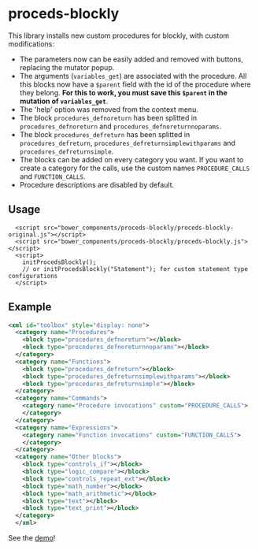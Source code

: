 # proceds-blockly

This library installs new custom procedures for blockly, with custom modifications:
- The parameters now can be easily added and removed with buttons, replacing the mutator popup.
- The arguments (`variables_get`) are associated with the procedure. All this blocks now have a `$parent` field with the id of the procedure where they belong. **For this to work, you must save this `$parent` in the mutation of `variables_get`**.
- The 'help' option was removed from the context menu.
- The block `procedures_defnoreturn` has been splitted in `procedures_defnoreturn` and `procedures_defnoreturnnoparams`.
- The block `procedures_defreturn` has been splitted in `procedures_defreturn`, `procedures_defreturnsimplewithparams` and `procedures_defreturnsimple`.
- The blocks can be added on every category you want. If you want to create a category for the calls, use the custom names `PROCEDURE_CALLS` and `FUNCTION_CALLS`.
- Procedure descriptions are disabled by default.

## Usage
```
  <script src="bower_components/proceds-blockly/proceds-blockly-original.js"></script>
  <script src="bower_components/proceds-blockly/proceds-blockly.js"></script>
  <script>
    initProcedsBlockly();
    // or initProcedsBlockly("Statement"); for custom statement type configurations
  </script>
```

## Example
```xml
<xml id="toolbox" style="display: none">
  <category name="Procedures">
    <block type="procedures_defnoreturn"></block>
    <block type="procedures_defnoreturnnoparams"></block>
  </category>
  <category name="Functions">
    <block type="procedures_defreturn"></block>
    <block type="procedures_defreturnsimplewithparams"></block>
    <block type="procedures_defreturnsimple"></block>
  </category>
  <category name="Commands">
    <category name="Procedure invocations" custom="PROCEDURE_CALLS">
    </category>
  </category>
  <category name="Expressions">
    <category name="Function invocations" custom="FUNCTION_CALLS">
    </category>
  </category>
  <category name="Other blocks">
    <block type="controls_if"></block>
    <block type="logic_compare"></block>
    <block type="controls_repeat_ext"></block>
    <block type="math_number"></block>
    <block type="math_arithmetic"></block>
    <block type="text"></block>
    <block type="text_print"></block>
  </category>
  </xml>
```

See the [demo](program-ar.github.io/proceds-blockly)!
